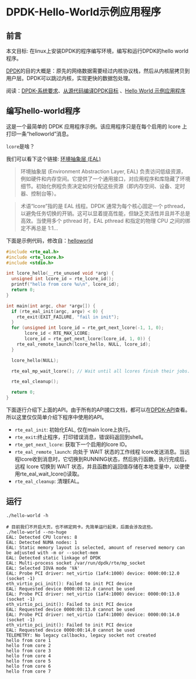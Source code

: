 # DPDK-Hello-World示例应用程序

## 前言

本文目标: 在linux上安装DPDK的程序编写环境，编写和运行DPDK的hello world程序。

[DPDK](https://www.dpdk.org/about/)的目的大概是：原先的网络数据需要经过内核协议栈，然后从内核层拷贝到用户层。DPDK可以跳过内核，实现更快的数据包处理。

阅读：[DPDK-系统要求](https://doc.dpdk.org/guides/linux_gsg/sys_reqs.html)、[从源代码编译DPDK目标](https://doc.dpdk.org/guides/linux_gsg/build_dpdk.html) 、[Hello World 示例应用程序](https://doc.dpdk.org/guides/sample_app_ug/hello_world.html)

## 编写hello-world程序

这是一个最简单的 DPDK 应用程序示例。该应用程序只是在每个启用的 lcore 上打印一条“helloworld”消息。

`lcore`是啥？

我们可以看下这个链接: [环境抽象层 (EAL)](https://doc.dpdk.org/guides/prog_guide/env_abstraction_layer.html)

>环境抽象层 (Environment Abstraction Layer, EAL) 负责访问低级资源，例如硬件和内存空间。它提供了一个通用接口，对应用程序和库隐藏了环境细节。初始化例程负责决定如何分配这些资源（即内存空间、设备、定时器、控制台等）。

>术语“lcore”指的是 EAL 线程。DPDK 通常为每个核心固定一个 pthread，以避免任务切换的开销。这可以显着提高性能，但缺乏灵活性并且并不总是高效。当使用多个 pthread 时，EAL pthread 和指定的物理 CPU 之间的绑定不再总是 1:1...

下面是示例代码，修改自：[helloworld](https://github.com/DPDK/dpdk/tree/main/examples/helloworld)

```c
#include <rte_eal.h>
#include <rte_lcore.h>
#include <stdio.h>

int lcore_hello(__rte_unused void *arg) {
  unsigned int lcore_id = rte_lcore_id();
  printf("hello from core %u\n", lcore_id);
  return 0;
}

int main(int argc, char *argv[]) {
  if (rte_eal_init(argc, argv) < 0) {
    rte_exit(EXIT_FAILURE, "fail in init");
  }
  for (unsigned int lcore_id = rte_get_next_lcore(-1, 1, 0);
       lcore_id < RTE_MAX_LCORE;
       lcore_id = rte_get_next_lcore(lcore_id, 1, 0)) {
    rte_eal_remote_launch(lcore_hello, NULL, lcore_id);
  }

  lcore_hello(NULL);

  rte_eal_mp_wait_lcore(); // Wait until all lcores finish their jobs.

  rte_eal_cleanup();

  return 0;
}
```

下面逐行介绍下上面的API。由于所有的API接口文档，都可以在[DPDK-API](https://doc.dpdk.org/api/)查看。所以这里仅仅简单介绍下程序中使用的API。

* `rte_eal_init`: 初始化EAL, 仅在main lcore上执行。
* `rte_exit`:终止程序，打印错误消息，错误码返回到shell。
* `rte_get_next_lcore`: 获取下一个启用的lcore ID。
* `rte_eal_remote_launch`: 向处于 WAIT 状态的工作线程 lcore发送消息。当远程lcore收到消息时，它切换到RUNNING状态，然后执行函数。执行完成后，远程 lcore 切换到 WAIT 状态，并且函数的返回值存储在本地变量中，以便使用rte_eal_wait_lcore()读取。
* `rte_eal_cleanup`: 清理EAL。

## 运行

```shell
./hello-world -h

# 目前我们不开启大页，也不绑定网卡。先简单运行起来，后面会涉及这些。
./hello-world --no-huge
EAL: Detected CPU lcores: 8
EAL: Detected NUMA nodes: 1
EAL: Static memory layout is selected, amount of reserved memory can be adjusted with -m or --socket-mem
EAL: Detected static linkage of DPDK
EAL: Multi-process socket /var/run/dpdk/rte/mp_socket
EAL: Selected IOVA mode 'VA'
EAL: Probe PCI driver: net_virtio (1af4:1000) device: 0000:00:12.0 (socket -1)
eth_virtio_pci_init(): Failed to init PCI device
EAL: Requested device 0000:00:12.0 cannot be used
EAL: Probe PCI driver: net_virtio (1af4:1000) device: 0000:00:13.0 (socket -1)
eth_virtio_pci_init(): Failed to init PCI device
EAL: Requested device 0000:00:13.0 cannot be used
EAL: Probe PCI driver: net_virtio (1af4:1000) device: 0000:00:14.0 (socket -1)
eth_virtio_pci_init(): Failed to init PCI device
EAL: Requested device 0000:00:14.0 cannot be used
TELEMETRY: No legacy callbacks, legacy socket not created
hello from core 1
hello from core 2
hello from core 3
hello from core 4
hello from core 5
hello from core 6
hello from core 7
```
